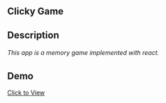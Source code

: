 ## Clicky Game


## Description
###### This app is a memory game implemented with react.


## Demo
[Click to View](https://pattimints.github.io/clickygame/ "Clicky Game")



